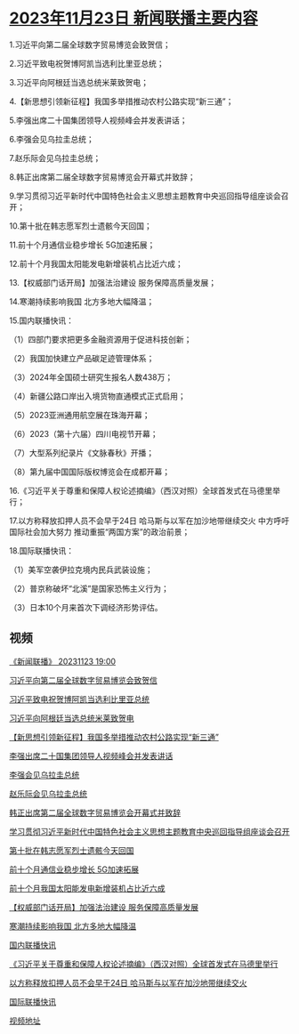 # [2023年11月23日 新闻联播主要内容](https://tv.cctv.com/lm/xwlb/day/20231123.shtml)

1.习近平向第二届全球数字贸易博览会致贺信；

2.习近平致电祝贺博阿凯当选利比里亚总统；

3.习近平向阿根廷当选总统米莱致贺电；

4.【新思想引领新征程】我国多举措推动农村公路实现“新三通”；

5.李强出席二十国集团领导人视频峰会并发表讲话；

6.李强会见乌拉圭总统；

7.赵乐际会见乌拉圭总统；

8.韩正出席第二届全球数字贸易博览会开幕式并致辞；

9.学习贯彻习近平新时代中国特色社会主义思想主题教育中央巡回指导组座谈会召开；

10.第十批在韩志愿军烈士遗骸今天回国；

11.前十个月通信业稳步增长 5G加速拓展；

12.前十个月我国太阳能发电新增装机占比近六成；

13.【权威部门话开局】加强法治建设 服务保障高质量发展；

14.寒潮持续影响我国 北方多地大幅降温；

15.国内联播快讯：

（1）四部门要求把更多金融资源用于促进科技创新；

（2）我国加快建立产品碳足迹管理体系；

（3）2024年全国硕士研究生报名人数438万；

（4）新疆公路口岸出入境货物直通模式正式启用；

（5）2023亚洲通用航空展在珠海开幕；

（6）2023（第十六届）四川电视节开幕；

（7）大型系列纪录片《文脉春秋》开播；

（8）第九届中国国际版权博览会在成都开幕；

16.《习近平关于尊重和保障人权论述摘编》（西汉对照）全球首发式在马德里举行；

17.以方称释放扣押人员不会早于24日 哈马斯与以军在加沙地带继续交火 中方呼吁国际社会加大努力 推动重振“两国方案”的政治前景；

18.国际联播快讯：

（1）美军空袭伊拉克境内民兵武装设施；

（2）普京称破坏“北溪”是国家恐怖主义行为；

（3）日本10个月来首次下调经济形势评估。

## 视频

[《新闻联播》 20231123 19:00](https://tv.cctv.com/2023/11/23/VIDEjbMZuZ4OWGCbEPvd0eYj231123.shtml)

[习近平向第二届全球数字贸易博览会致贺信](https://tv.cctv.com/2023/11/23/VIDEJ8ODlEwW1zJzaX7CUvQk231123.shtml)

[习近平致电祝贺博阿凯当选利比里亚总统](https://tv.cctv.com/2023/11/23/VIDE5OTOt5uWAm3f5HS3pVEU231123.shtml)

[习近平向阿根廷当选总统米莱致贺电](https://tv.cctv.com/2023/11/23/VIDEUrLZejCtNpVrS9WnQJF6231123.shtml)

[【新思想引领新征程】我国多举措推动农村公路实现“新三通”](https://tv.cctv.com/2023/11/23/VIDEd8qG24hRVhJYwa7atsI6231123.shtml)

[李强出席二十国集团领导人视频峰会并发表讲话](https://tv.cctv.com/2023/11/23/VIDEfL6yEo3Cr27cPjjzmU95231123.shtml)

[李强会见乌拉圭总统](https://tv.cctv.com/2023/11/23/VIDE7zgxgxDWYRIzZ9B9STyH231123.shtml)

[赵乐际会见乌拉圭总统](https://tv.cctv.com/2023/11/23/VIDE50dzS5xduBL7hLbyvkeY231123.shtml)

[韩正出席第二届全球数字贸易博览会开幕式并致辞](https://tv.cctv.com/2023/11/23/VIDELpAJRAaWyLgcOzEVQaDN231123.shtml)

[学习贯彻习近平新时代中国特色社会主义思想主题教育中央巡回指导组座谈会召开](https://tv.cctv.com/2023/11/23/VIDEmzLkmQuKHSgUu8MaMyv0231123.shtml)

[第十批在韩志愿军烈士遗骸今天回国](https://tv.cctv.com/2023/11/23/VIDEsHQ60CIv0eOjCcOnwbWe231123.shtml)

[前十个月通信业稳步增长 5G加速拓展](https://tv.cctv.com/2023/11/23/VIDE69bUqxpxGIoynWaVAU6e231123.shtml)

[前十个月我国太阳能发电新增装机占比近六成](https://tv.cctv.com/2023/11/23/VIDEF8tG6alnLjOarXZSt0gG231123.shtml)

[【权威部门话开局】加强法治建设 服务保障高质量发展](https://tv.cctv.com/2023/11/23/VIDE1EfXBMSHsgD7W9WuJ4cK231123.shtml)

[寒潮持续影响我国 北方多地大幅降温](https://tv.cctv.com/2023/11/23/VIDEeFue2X3VvydamhVCg9zf231123.shtml)

[国内联播快讯](https://tv.cctv.com/2023/11/23/VIDEUvataFVKDT9FOPPU8WNg231123.shtml)

[《习近平关于尊重和保障人权论述摘编》（西汉对照）全球首发式在马德里举行](https://tv.cctv.com/2023/11/23/VIDESY2yhLrlffvXWmbLBaSJ231123.shtml)

[以方称释放扣押人员不会早于24日 哈马斯与以军在加沙地带继续交火](https://tv.cctv.com/2023/11/23/VIDET1UN9KaUKA8P8NbLPAWJ231123.shtml)

[国际联播快讯](https://tv.cctv.com/2023/11/23/VIDEmcmYbi5UTF5h7daoZNK1231123.shtml)

[视频地址](https://tv.cctv.com/lm/xwlb/day/20231123.shtml) 

